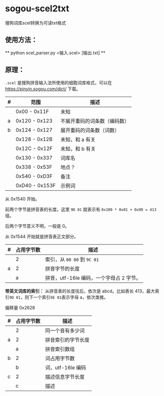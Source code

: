 # sogou-scel2txt
搜狗词库scel转换为可读txt格式

## 使用方法：

** python scel_parser.py <输入.scel> [输出.txt] **


## 原理：


`.scel` 是搜狗拼音输入法所使用的细胞词库格式，可以在 https://pinyin.sogou.com/dict/ 下载。

| #    | 范围           | 描述                         |
| ---- | -------------- | ---------------------------- |
|      | 0x00 - 0x11F   | 未知                         |
| a    | 0x120 - 0x123  | 不展开重码的词条数（编码数） |
| b    | 0x124 - 0x127  | 展开重码的词条数（词数）     |
|      | 0x128 - 0x12B  | 未知，和 a 有关              |
|      | 0x12C - 0x12F  | 未知，和 b 有关              |
|      | 0x130 - 0x337  | 词库名                       |
|      | 0x338 - 0x53F  | 地点？                       |
|      | 0x540 - 0xD3F  | 备注                         |
|      | 0xD40 - 0x153F | 示例词                       |

从 0x1540 开始。

前两个字节是拼音表的长度。这里 `9D 01` 就表示有 `0x100 * 0x01 + 0x9D = 413` 组。

后两个字节意义不明，一般是 0。

从 0x1544 开始就是拼音表正文部分。

| #    | 占用字节数 | 描述                                     |
| ---- | ---------- | ---------------------------------------- |
|      | 2          | 索引，从 `00 00` 到 `9C 01`              |
| a    | 2          | 拼音字节的长度                           |
|      | a          | 拼音，utf-16le 编码，一个字母占 2 字节。 |

**带英文词库的索引：** 从拼音表的长度往后，依次是 abcd。比如表长 413，最大索引`9D 01`，则下一个索引`9E 01`表示字母 a，依次类推。

偏移量 0x2628

| #    | 占用字节数 | 描述               |
| ---- | ---------- | ------------------ |
|      | 2          | 同一个音有多少词   |
| a    | 2          | 拼音索引的字节长度 |
|      | a          | 拼音索引数组       |
| b    | 2          | 词占用字节数       |
|      | b          | 词，utf-16le 编码  |
| c    | 2          | 描述信息字节长度   |
|      | c          | 描述               |

